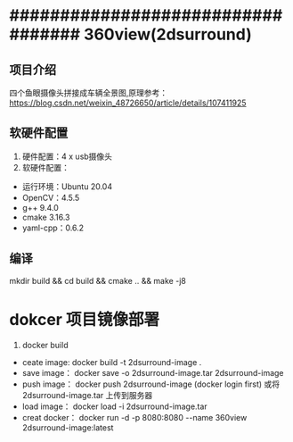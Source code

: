 # ################################## 360view(2dsurround)

## 项目介绍
四个鱼眼摄像头拼接成车辆全景图,原理参考：https://blog.csdn.net/weixin_48726650/article/details/107411925

## 软硬件配置
1. 硬件配置：4 x usb摄像头
2. 软硬件配置：
- 运行环境：Ubuntu 20.04
- OpenCV：4.5.5
- g++ 9.4.0
- cmake 3.16.3
- yaml-cpp：0.6.2

## 编译
mkdir build && cd build && cmake .. && make -j8

# dokcer 项目镜像部署

1. docker build
- ceate image: docker build -t 2dsurround-image .
- save image： docker save -o 2dsurround-image.tar 2dsurround-image
- push image： docker push 2dsurround-image (docker login first) 或将 2dsurround-image.tar 上传到服务器
- load image： docker load -i 2dsurround-image.tar
- creat docker： docker run -d -p 8080:8080 --name 360view 2dsurround-image:latest